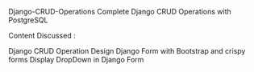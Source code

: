 Django-CRUD-Operations
Complete Django CRUD Operations with PostgreSQL

Content Discussed :

Django CRUD Operation
Design Django Form with Bootstrap and crispy forms
Display DropDown in Django Form